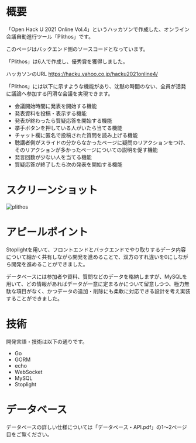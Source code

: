 # 概要
「Open Hack U 2021 Online Vol.4」というハッカソンで作成した、オンライン会議自動進行ツール「Plithos」です。

このページはバックエンド側のソースコードとなっています。

「Plithos」は6人で作成し、優秀賞を獲得しました。

ハッカソンのURL
https://hacku.yahoo.co.jp/hacku2021online4/

「Plithos」には以下に示すような機能があり、沈黙の時間のない、全員が活発に議論へ参加する円滑な会議を実現できます。
- 会議開始時間に発表を開始する機能
- 発表資料を投稿・表示する機能
- 発表が終わったら質疑応答を開始する機能
- 挙手ボタンを押している人がいたら当てる機能
- チャット欄に匿名で投稿された質問を読み上げる機能
- 聴講者側がスライドの分からなかったページに疑問のリアクションをつけ、そのリアクションが多かったページについての説明を促す機能
- 発言回数が少ない人を当てる機能
- 質疑応答が終了したら次の発表を開始する機能

# スクリーンショット
![plithos](https://user-images.githubusercontent.com/56621273/177152630-3ff70003-28e3-4a7d-981e-610957b16a7b.PNG)

# アピールポイント
Stoplightを用いて、フロントエンドとバックエンドでやり取りするデータ内容について細かく共有しながら開発を進めることで、双方のすれ違いを0にしながら開発を進めることができました。

データベースには参加者や資料、質問などのデータを格納しますが、MySQLを用いて、どの情報があればデータが一意に定まるかについて留意しつつ、極力無駄な項目がなく、かつデータの追加・削除にも柔軟に対応できる設計を考え実装することができました。

# 技術
開発言語・技術は以下の通りです。
- Go
- GORM
- echo
- WebSocket
- MySQL
- Stoplight

# データベース
データベースの詳しい仕様については「データベース・API.pdf」の1～2ページ目をご覧ください。
